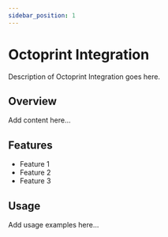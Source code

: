 ```yaml
---
sidebar_position: 1
---
```


# Octoprint Integration

Description of Octoprint Integration goes here.

## Overview

Add content here...

## Features

- Feature 1
- Feature 2
- Feature 3

## Usage

Add usage examples here...
